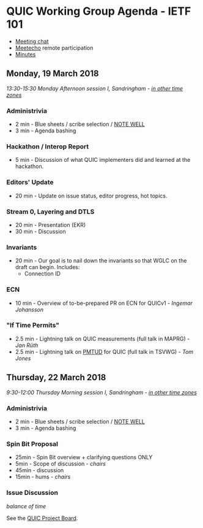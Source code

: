 # QUIC Working Group Agenda - IETF 101

* [Meeting chat](xmpp:quic@jabber.ietf.org?join)
* [Meetecho](http://www.meetecho.com/ietf101/quic) remote participation
* [Minutes](http://etherpad.tools.ietf.org:9000/p/notes-ietf-101-quic)



## Monday, 19 March 2018

*13:30-15:30	Monday Afternoon session I, Sandringham - [in other time zones](https://www.timeanddate.com/worldclock/fixedtime.html?msg=QUIC+WG+Meeting&iso=20180319T1330&p1=136&ah=2)*

### Administrivia

* 2 min - Blue sheets / scribe selection / [NOTE WELL](https://www.ietf.org/about/note-well.html)
* 3 min - Agenda bashing

### Hackathon / Interop Report

* 5 min - Discussion of what QUIC implementers did and learned at the hackathon.

### Editors' Update

* 20 min - Update on issue status, editor progress, hot topics.

### Stream 0, Layering and DTLS

* 20 min - Presentation (EKR)
* 30 min - Discussion

### Invariants

* 20 min - Our goal is to nail down the invariants so that WGLC on the draft can begin. Includes:
  * Connection ID

### ECN

* 10 min - Overview of to-be-prepared PR on ECN for QUICv1 - *Ingemar Johansson*

### "If Time Permits"

* 2.5 min - Lightning talk on QUIC measurements (full talk in MAPRG) - *Jan Rüth*
* 2.5 min - Lightning talk on [PMTUD](https://tools.ietf.org/html/draft-fairhurst-tsvwg-datagram-plpmtud-02) for QUIC (full talk in TSVWG) - *Tom Jones*


## Thursday, 22 March 2018

*9:30-12:00	Thursday Morning session I, Sandringham - [in other time zones](https://www.timeanddate.com/worldclock/fixedtime.html?msg=QUIC+WG+Meeting&iso=20180322T0930&p1=136&ah=2&am=30)*

### Administrivia

* 2 min - Blue sheets / scribe selection / [NOTE WELL](https://www.ietf.org/about/note-well.html)
* 3 min - Agenda bashing

### Spin Bit Proposal

* 25min - Spin Bit overview + clarifying questions ONLY
*  5min - Scope of discussion - *chairs*
* 45min - discussion
* 15min - hums - *chairs*

### Issue Discussion

*balance of time*

See the [QUIC Project Board](https://github.com/quicwg/base-drafts/projects/2).


